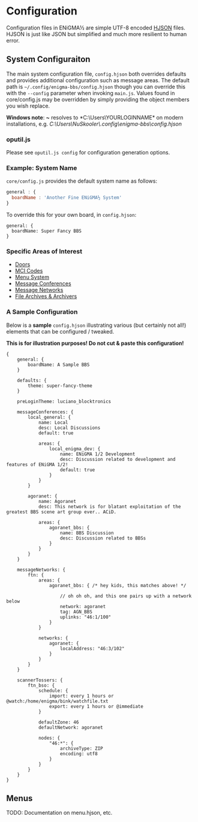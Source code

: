 # Configuration
Configuration files in ENiGMA½ are simple UTF-8 encoded [HJSON](http://hjson.org/) files. HJSON is just like JSON but simplified and much more resilient to human error.

## System Configuraiton
The main system configuration file, `config.hjson` both overrides defaults and provides additional configuration such as message areas. The default path is `~/.config/enigma-bbs/config.hjson` though you can override this with the `--config` parameter when invoking `main.js`. Values found in core/config.js may be overridden by simply providing the object members you wish replace.

**Windows note**: **~** resolves to *C:\Users\YOURLOGINNAME\* on modern installations, e.g. *C:\Users\NuSkooler\\.config\enigma-bbs\config.hjson*

### oputil.js
Please see `oputil.js config` for configuration generation options.

### Example: System Name
`core/config.js` provides the default system name as follows:
```javascript
general : {
  boardName : 'Another Fine ENiGMA½ System'
}
```

To override this for your own board, in `config.hjson`:
```hjson
general: {
  boardName: Super Fancy BBS
}
```

### Specific Areas of Interest
* [Doors](doors.md)
* [MCI Codes](mci.md)
* [Menu System](menu_system.md)
* [Message Conferences](msg_conf_area.md)
* [Message Networks](msg_networks.md)
* [File Archives & Archivers](archives.md)


### A Sample Configuration
Below is a **sample** `config.hjson` illustrating various (but certainly not all!) elements that can be configured / tweaked.

**This is for illustration purposes! Do not cut & paste this configuration!**


```hjson
{
	general: {
		boardName: A Sample BBS
	}

	defaults: {
		theme: super-fancy-theme
	}

	preLoginTheme: luciano_blocktronics

	messageConferences: {
		local_general: {
			name: Local
			desc: Local Discussions
			default: true

			areas: {
				local_enigma_dev: {
					name: ENiGMA 1/2 Development
					desc: Discussion related to development and features of ENiGMA 1/2!
					default: true
				}
			}
		}

		agoranet: {
			name: Agoranet
			desc: This network is for blatant exploitation of the greatest BBS scene art group ever.. ACiD.

			areas: {
				agoranet_bbs: {
					name: BBS Discussion
					desc: Discussion related to BBSs
				}
			}
		}
	}

	messageNetworks: {
		ftn: {
			areas: {
				agoranet_bbs: { /* hey kids, this matches above! */

					// oh oh oh, and this one pairs up with a network below
					network: agoranet
					tag: AGN_BBS
					uplinks: "46:1/100"
				}
			}

			networks: {
				agoranet: {
					localAddress: "46:3/102"
				}
			}
		}
	}

	scannerTossers: {
		ftn_bso: {
			schedule: {
				import: every 1 hours or @watch:/home/enigma/bink/watchfile.txt
				export: every 1 hours or @immediate
			}

			defaultZone: 46
			defaultNetwork: agoranet

			nodes: {
				"46:*": {
					archiveType: ZIP
					encoding: utf8
				}
			}
		}
	}
}
```

## Menus
TODO: Documentation on menu.hjson, etc.